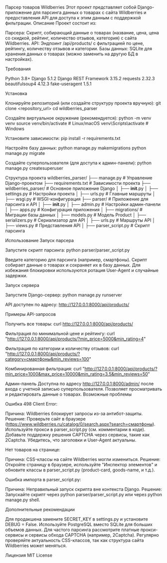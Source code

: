 Парсер товаров Wildberries
Этот проект представляет собой Django-приложение для парсинга данных о товарах с сайта Wildberries и предоставления API для доступа к этим данным с поддержкой фильтрации.
Описание
Проект состоит из:

Парсера: Скрипт, собирающий данные о товарах (название, цена, цена со скидкой, рейтинг, количество отзывов, категория) с сайта Wildberries.
API: Эндпоинт /api/products/ с фильтрацией по цене, рейтингу, количеству отзывов и категории.
Базы данных: SQLite для хранения данных о товарах (можно заменить на другую БД в настройках).

Требования

Python 3.8+
Django 5.1.2
Django REST Framework 3.15.2
requests 2.32.3
beautifulsoup4 4.12.3
fake-useragent 1.5.1

Установка

Клонируйте репозиторий (или создайте структуру проекта вручную):
git clone <repository_url>
cd wildberries_parser


Создайте виртуальное окружение (рекомендуется):
python -m venv venv
source venv/bin/activate  # Linux/macOS
venv\Scripts\activate     # Windows


Установите зависимости:
pip install -r requirements.txt


Настройте базу данных:
python manage.py makemigrations
python manage.py migrate


Создайте суперпользователя (для доступа к админ-панели):
python manage.py createsuperuser



Структура проекта
wildberries_parser/
├── manage.py              # Управление Django-проектом
├── requirements.txt       # Зависимости проекта
├── wildberries_parser/    # Основное приложение Django
│   ├── __init__.py
│   ├── settings.py       # Настройки проекта
│   ├── urls.py           # Главные маршруты
│   ├── wsgi.py           # WSGI-конфигурация
├── parser/               # Приложение для парсинга и API
│   ├── __init__.py
│   ├── admin.py          # Настройки админ-панели
│   ├── apps.py           # Конфигурация приложения
│   ├── migrations/       # Миграции базы данных
│   ├── models.py         # Модель Product
│   ├── serializers.py    # Сериализатор для API
│   ├── urls.py           # Маршруты API
│   ├── views.py          # Представления API
│   ├── parser_script.py  # Скрипт парсинга

Использование
Запуск парсера

Запустите скрипт парсинга:
python parser/parser_script.py


Введите категорию для парсинга (например, смартфоны).
Скрипт собирает данные о товарах и сохраняет их в базу данных. Для избежания блокировки используются ротация User-Agent и случайные задержки.


Запуск сервера

Запустите Django-сервер:
python manage.py runserver


API доступен по адресу: http://127.0.0.1:8000/api/products/


Примеры API-запросов

Получить все товары:
curl http://127.0.0.1:8000/api/products/


Фильтрация по минимальной цене и рейтингу:
curl "http://127.0.0.1:8000/api/products/?min_price=5000&min_rating=4"


Фильтрация по категории и количеству отзывов:
curl "http://127.0.0.1:8000/api/products/?category=смартфоны&min_reviews=100"


Комбинированная фильтрация:
curl "http://127.0.0.1:8000/api/products/?min_price=1000&max_price=10000&min_rating=3.5&min_reviews=50"



Админ-панель
Доступна по адресу http://127.0.0.1:8000/admin/ после входа с учетной записью суперпользователя. Позволяет просматривать и редактировать данные о товарах.
Возможные проблемы

Ошибка 498 Client Error:

Причина: Wildberries блокирует запросы из-за антибот-защиты.
Решение:
Проверьте сайт в браузере (https://www.wildberries.ru/catalog/0/search.aspx?search=смартфоны).
Используйте прокси в parser_script.py (см. комментарии в коде).
Добавьте поддержку решения CAPTCHA через сервисы, такие как 2Captcha.
Убедитесь, что заголовки и User-Agent актуальны.




Нет товаров на странице:

Причина: CSS-классы на сайте Wildberries могли измениться.
Решение: Откройте страницу в браузере, используйте "Инспектор элементов" и обновите классы в parser_script.py (product-card, goods-name, и т.д.).


Ошибка импорта в parser_script.py:

Причина: Неправильный запуск скрипта вне контекста Django.
Решение: Запускайте скрипт через python parser/parser_script.py или через python manage.py shell.



Дополнительные рекомендации

Для продакшена замените SECRET_KEY в settings.py и установите DEBUG = False.
Используйте PostgreSQL вместо SQLite для больших объемов данных.
Для частого парсинга рассмотрите платные прокси-сервисы и сервисы обхода CAPTCHA (например, 2Captcha).
Регулярно проверяйте актуальность CSS-классов, так как структура сайта Wildberries может меняться.

Лицензия
MIT License
